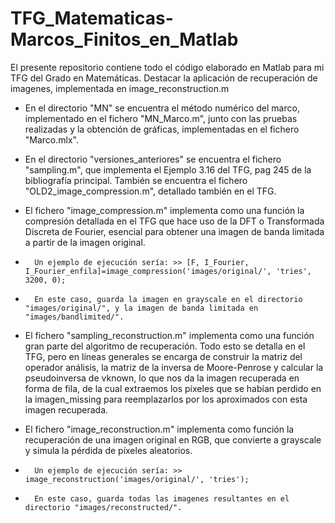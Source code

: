# TFG_Matematicas-Marcos_Finitos_en_Matlab
El presente repositorio contiene todo el código elaborado en Matlab para mi TFG del Grado en Matemáticas. Destacar la aplicación de recuperación de imagenes, implementada en image_reconstruction.m

-   En el directorio "MN" se encuentra el método numérico del marco, implementado en el fichero "MN_Marco.m", junto con las pruebas realizadas y la obtención de gráficas, implementadas en el fichero "Marco.mlx".

-   En el directorio "versiones_anteriores" se encuentra el fichero "sampling.m", que implementa el Ejemplo 3.16 del TFG, pag 245 de la bibliografía principal. También se encuentra el fichero "OLD2_image_compression.m", detallado también en el TFG.

-   El fichero "image_compression.m" implementa como una función la compresión detallada en el TFG que hace uso de la DFT o Transformada Discreta de Fourier, esencial para obtener una imagen de banda limitada a partir de la imagen original. 
-       Un ejemplo de ejecución sería: >> [F, I_Fourier, I_Fourier_enfila]=image_compression('images/original/', 'tries', 3200, 0);
-       En este caso, guarda la imagen en grayscale en el directorio "images/original/", y la imagen de banda limitada en "images/bandlimited/".

-   El fichero "sampling_reconstruction.m" implementa como una función gran parte del algoritmo de recuperación. Todo esto se detalla en el TFG, pero en líneas generales se encarga de construir la matriz del operador análisis, la matriz de la inversa de Moore-Penrose y calcular la pseudoinversa de vknown, lo que nos da la imagen recuperada en forma de fila, de la cual extraemos los píxeles que se habían perdido en la imagen_missing para reemplazarlos por los aproximados con esta imagen recuperada.

-   El fichero "image_reconstruction.m" implementa como función la recuperación de una imagen original en RGB, que convierte a grayscale y simula la pérdida de píxeles aleatorios.
-       Un ejemplo de ejecución sería: >> image_reconstruction('images/original/', 'tries');
-       En este caso, guarda todas las imagenes resultantes en el directorio "images/reconstructed/".
